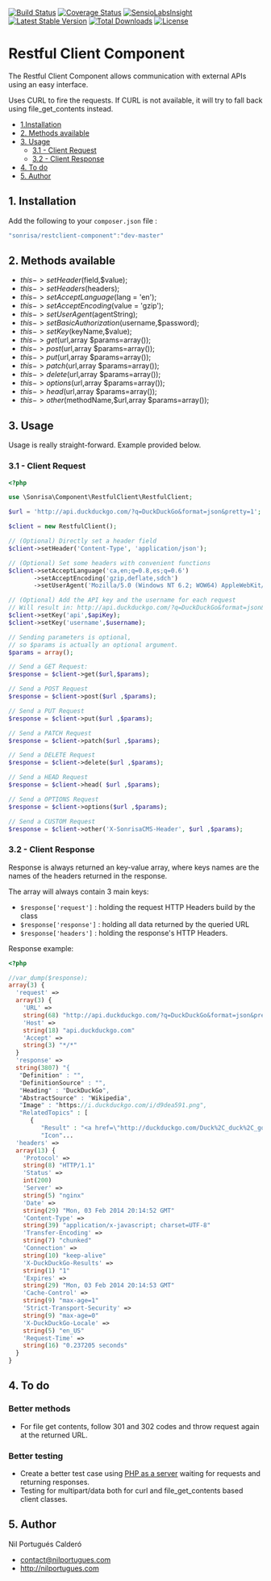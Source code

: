 [![Build Status](https://travis-ci.org/sonrisa/restclient-component.svg)](https://travis-ci.org/sonrisa/restclient-component) [![Coverage Status](https://coveralls.io/repos/sonrisa/restclient-component/badge.svg?branch=master)](https://coveralls.io/r/sonrisa/restclient-component?branch=master)  [![SensioLabsInsight](https://insight.sensiolabs.com/projects/918cfa6d-997d-4e41-bdcb-d01970485074/mini.png)](https://insight.sensiolabs.com/projects/918cfa6d-997d-4e41-bdcb-d01970485074) [![Latest Stable Version](https://poser.pugx.org/sonrisa/restclient-component/v/stable)](https://packagist.org/packages/sonrisa/restclient-component) [![Total Downloads](https://poser.pugx.org/sonrisa/restclient-component/downloads)](https://packagist.org/packages/sonrisa/restclient-component) [![License](https://poser.pugx.org/sonrisa/restclient-component/license)](https://packagist.org/packages/sonrisa/restclient-component) 

# Restful Client Component

The Restful Client Component allows communication with external APIs using an easy interface. 

Uses CURL to fire the requests. If CURL is not available, it will try to fall back using file_get_contents instead.

* [1.Installation](#block1)
* [2. Methods available](#block2)
* [3. Usage](#block3)
    * [3.1 - Client Request](#block3.1)
    * [3.2 - Client Response](#block3.2)
* [4. To do](#block4)
* [5. Author](#block5)

<a name="block1"></a>
## 1. Installation

Add the following to your `composer.json` file :

```js
"sonrisa/restclient-component":"dev-master"
```
<a name="block2"></a>
## 2. Methods available

- $this->setHeader($field,$value);
- $this->setHeaders($headers);
- $this->setAcceptLanguage($lang = 'en');
- $this->setAcceptEncoding($value = 'gzip');
- $this->setUserAgent($agentString);
- $this->setBasicAuthorization($username,$password);
- $this->setKey($keyName,$value);
- $this->get($url,array $params=array());
- $this->post($url,array $params=array());
- $this->put($url,array $params=array());
- $this->patch($url,array $params=array());
- $this->delete($url,array $params=array());
- $this->options($url,array $params=array());
- $this->head($url,array $params=array());
- $this->other($methodName,$url,array $params=array());

<a name="block3"></a>
## 3. Usage
Usage is really straight-forward. Example provided below.

<a name="block3.1"></a>
### 3.1 - Client Request
```php
<?php

use \Sonrisa\Component\RestfulClient\RestfulClient;

$url = 'http://api.duckduckgo.com/?q=DuckDuckGo&format=json&pretty=1';

$client = new RestfulClient();

// (Optional) Directly set a header field
$client->setHeader('Content-Type', 'application/json');

// (Optional) Set some headers with convenient functions
$client->setAcceptLanguage('ca,en;q=0.8,es;q=0.6')
       ->setAcceptEncoding('gzip,deflate,sdch')
       ->setUserAgent('Mozilla/5.0 (Windows NT 6.2; WOW64) AppleWebKit/537.36 (KHTML, like Gecko) Chrome/29.0.1547.2 Safari/537.36');

// (Optional) Add the API key and the username for each request
// Will result in: http://api.duckduckgo.com/?q=DuckDuckGo&format=json&pretty=1&api=$apiKey&username=$username
$client->setKey('api',$apiKey);
$client->setKey('username',$username);

// Sending parameters is optional,
// so $params is actually an optional argument.
$params = array();

// Send a GET Request:
$response = $client->get($url,$params);

// Send a POST Request
$response = $client->post($url ,$params);

// Send a PUT Request
$response = $client->put($url ,$params);

// Send a PATCH Request
$response = $client->patch($url ,$params);

// Send a DELETE Request
$response = $client->delete($url ,$params);

// Send a HEAD Request
$response = $client->head( $url ,$params);

// Send a OPTIONS Request
$response = $client->options($url ,$params);

// Send a CUSTOM Request
$response = $client->other('X-SonrisaCMS-Header', $url ,$params);
```
<a name="block3.2"></a>
### 3.2 - Client Response
Response is always returned an key-value array, where keys names are the names of the headers returned in the response.

The array will always contain 3 main keys:

 - `$response['request']` : holding the request HTTP Headers build by the class
 - `$response['response']` : holding all data returned by the queried URL
 - `$response['headers']` : holding the response's HTTP Headers.

Response example:
```php
<?php

//var_dump($response);
array(3) {
  'request' =>
  array(3) {
    'URL' =>
    string(68) "http://api.duckduckgo.com/?q=DuckDuckGo&format=json&pretty=1?count=2"
    'Host' =>
    string(18) "api.duckduckgo.com"
    'Accept' =>
    string(3) "*/*"
  }
  'response' =>
  string(3807) "{
   "Definition" : "",
   "DefinitionSource" : "",
   "Heading" : "DuckDuckGo",
   "AbstractSource" : "Wikipedia",
   "Image" : "https://i.duckduckgo.com/i/d9dea591.png",
   "RelatedTopics" : [
      {
         "Result" : "<a href=\"http://duckduckgo.com/Duck%2C_duck%2C_goose\">Duck, duck, goose</a> - Duck, Duck, Goose or Duck, Duck, Gray Duck is a traditional children's game often first learned in pre-school or kindergarten  then later adapted on the playground for early elementary stu...",
         "Icon"...
  'headers' =>
  array(13) {
    'Protocol' =>
    string(8) "HTTP/1.1"
    'Status' =>
    int(200)
    'Server' =>
    string(5) "nginx"
    'Date' =>
    string(29) "Mon, 03 Feb 2014 20:14:52 GMT"
    'Content-Type' =>
    string(39) "application/x-javascript; charset=UTF-8"
    'Transfer-Encoding' =>
    string(7) "chunked"
    'Connection' =>
    string(10) "keep-alive"
    'X-DuckDuckGo-Results' =>
    string(1) "1"
    'Expires' =>
    string(29) "Mon, 03 Feb 2014 20:14:53 GMT"
    'Cache-Control' =>
    string(9) "max-age=1"
    'Strict-Transport-Security' =>
    string(9) "max-age=0"
    'X-DuckDuckGo-Locale' =>
    string(5) "en_US"
    'Request-Time' =>
    string(16) "0.237205 seconds"
  }
}
```

<a name="block4"></a>
## 4. To do

### Better methods
- For file get contents, follow 301 and 302 codes and throw request again at the returned URL.

### Better testing
- Create a better test case using [PHP as a server](http://www.php.net/manual/en/features.commandline.webserver.php) waiting for requests and returning responses.
- Testing for multipart/data both for curl and file_get_contents based client classes.

<a name="block5"></a>
## 5. Author
Nil Portugués Calderó
 - <contact@nilportugues.com>
 - http://nilportugues.com
